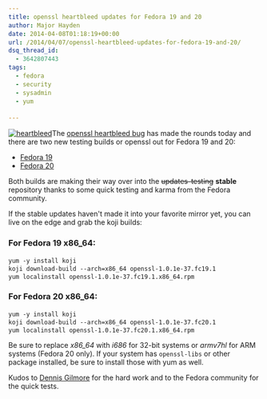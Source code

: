 ```yaml
---
title: openssl heartbleed updates for Fedora 19 and 20
author: Major Hayden
date: 2014-04-08T01:18:19+00:00
url: /2014/04/07/openssl-heartbleed-updates-for-fedora-19-and-20/
dsq_thread_id:
  - 3642807443
tags:
  - fedora
  - security
  - sysadmin
  - yum

---
```

[<img src="/wp-content/uploads/2014/04/heartbleed-247x300.png" alt="heartbleed" width="247" height="300" class="alignright size-medium wp-image-4805" srcset="/wp-content/uploads/2014/04/heartbleed-247x300.png 247w, /wp-content/uploads/2014/04/heartbleed.png 341w" sizes="(max-width: 247px) 100vw, 247px" />][1]The [openssl heartbleed bug][2] has made the rounds today and there are two new testing builds or openssl out for Fedora 19 and 20:

  * [Fedora 19][3]
  * [Fedora 20][4]

Both builds are making their way over into the <del datetime="2014-04-08T01:27:56+00:00">updates-testing</del> **stable** repository thanks to some quick testing and karma from the Fedora community.

If the stable updates haven't made it into your favorite mirror yet, you can live on the edge and grab the koji builds:

### For Fedora 19 x86_64:

```
yum -y install koji
koji download-build --arch=x86_64 openssl-1.0.1e-37.fc19.1
yum localinstall openssl-1.0.1e-37.fc19.1.x86_64.rpm
```


### For Fedora 20 x86_64:

```
yum -y install koji
koji download-build --arch=x86_64 openssl-1.0.1e-37.fc20.1
yum localinstall openssl-1.0.1e-37.fc20.1.x86_64.rpm
```


Be sure to replace _x86_64_ with _i686_ for 32-bit systems or _armv7hl_ for ARM systems (Fedora 20 only). If your system has `openssl-libs` or other package installed, be sure to install those with yum as well.

Kudos to [Dennis Gilmore][5] for the hard work and to the Fedora community for the quick tests.

 [1]: /wp-content/uploads/2014/04/heartbleed.png
 [2]: http://heartbleed.com/
 [3]: https://admin.fedoraproject.org/updates/openssl-1.0.1e-37.fc19.1
 [4]: https://admin.fedoraproject.org/updates/openssl-1.0.1e-37.fc20.1
 [5]: https://fedoraproject.org/wiki/User:Ausil
